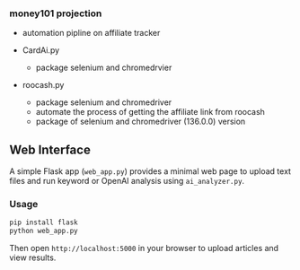 ### money101 projection

- automation pipline on affiliate tracker
- CardAi.py

  - package selenium and chromedrvier

- roocash.py
  - package selenium and chromedriver
  - automate the process of getting the affiliate link from roocash
  - package of selenium and chromedriver (136.0.0) version

## Web Interface

A simple Flask app (`web_app.py`) provides a minimal web page to upload text files and run keyword or OpenAI analysis using `ai_analyzer.py`.

### Usage

```bash
pip install flask
python web_app.py
```

Then open `http://localhost:5000` in your browser to upload articles and view results.
```
